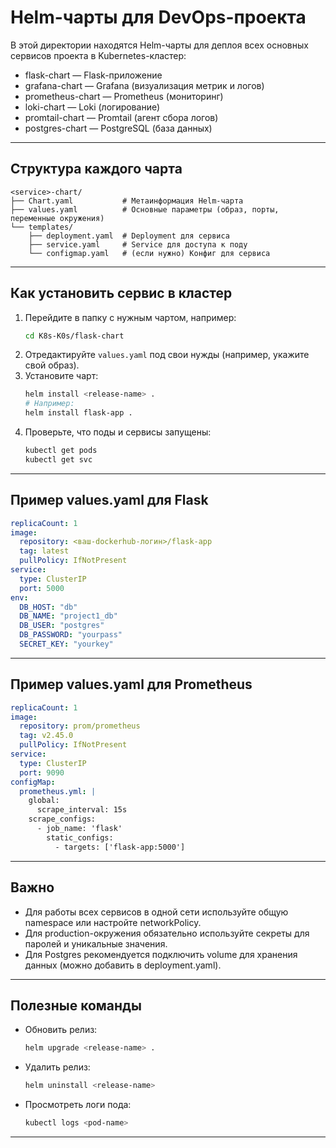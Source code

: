 # Helm-чарты для DevOps-проекта

В этой директории находятся Helm-чарты для деплоя всех основных сервисов проекта в Kubernetes-кластер:

- flask-chart — Flask-приложение
- grafana-chart — Grafana (визуализация метрик и логов)
- prometheus-chart — Prometheus (мониторинг)
- loki-chart — Loki (логирование)
- promtail-chart — Promtail (агент сбора логов)
- postgres-chart — PostgreSQL (база данных)

---

## Структура каждого чарта

```
<service>-chart/
├── Chart.yaml           # Метаинформация Helm-чарта
├── values.yaml          # Основные параметры (образ, порты, переменные окружения)
└── templates/
    ├── deployment.yaml  # Deployment для сервиса
    ├── service.yaml     # Service для доступа к поду
    └── configmap.yaml   # (если нужно) Конфиг для сервиса
```

---

## Как установить сервис в кластер

1. Перейдите в папку с нужным чартом, например:
   ```bash
   cd K8s-K0s/flask-chart
   ```
2. Отредактируйте `values.yaml` под свои нужды (например, укажите свой образ).
3. Установите чарт:
   ```bash
   helm install <release-name> .
   # Например:
   helm install flask-app .
   ```
4. Проверьте, что поды и сервисы запущены:
   ```bash
   kubectl get pods
   kubectl get svc
   ```

---

## Пример values.yaml для Flask

```yaml
replicaCount: 1
image:
  repository: <ваш-dockerhub-логин>/flask-app
  tag: latest
  pullPolicy: IfNotPresent
service:
  type: ClusterIP
  port: 5000
env:
  DB_HOST: "db"
  DB_NAME: "project1_db"
  DB_USER: "postgres"
  DB_PASSWORD: "yourpass"
  SECRET_KEY: "yourkey"
```

---

## Пример values.yaml для Prometheus

```yaml
replicaCount: 1
image:
  repository: prom/prometheus
  tag: v2.45.0
  pullPolicy: IfNotPresent
service:
  type: ClusterIP
  port: 9090
configMap:
  prometheus.yml: |
    global:
      scrape_interval: 15s
    scrape_configs:
      - job_name: 'flask'
        static_configs:
          - targets: ['flask-app:5000']
```

---

## Важно
- Для работы всех сервисов в одной сети используйте общую namespace или настройте networkPolicy.
- Для production-окружения обязательно используйте секреты для паролей и уникальные значения.
- Для Postgres рекомендуется подключить volume для хранения данных (можно добавить в deployment.yaml).

---

## Полезные команды

- Обновить релиз:
  ```bash
  helm upgrade <release-name> .
  ```
- Удалить релиз:
  ```bash
  helm uninstall <release-name>
  ```
- Просмотреть логи пода:
  ```bash
  kubectl logs <pod-name>
  ```

---


